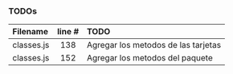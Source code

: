 ### TODOs
| Filename | line # | TODO
|:------|:------:|:------
| classes.js | 138 | Agregar los metodos de las tarjetas
| classes.js | 152 | Agregar  los metodos del paquete